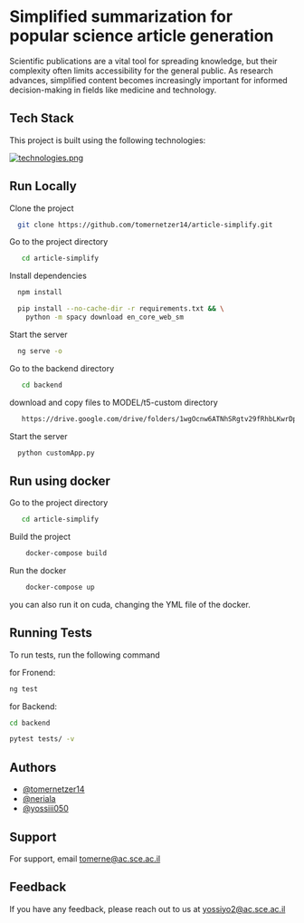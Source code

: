 
# Simplified summarization for popular science article generation
Scientific publications are a vital tool for spreading knowledge, but their complexity often limits accessibility for the general public. As research advances, simplified content becomes increasingly important for informed decision-making in fields like medicine and technology.



## Tech Stack

This project is built using the following technologies:


[![technologies.png](https://i.postimg.cc/SRfJW6C8/image.png)](https://postimg.cc/jnCxTJ8d)


## Run Locally

Clone the project

```bash
  git clone https://github.com/tomernetzer14/article-simplify.git
```

Go to the project directory

```bash
   cd article-simplify
```

Install dependencies

```bash
  npm install

  pip install --no-cache-dir -r requirements.txt && \
    python -m spacy download en_core_web_sm
```

Start the server

```bash
  ng serve -o
```

Go to the backend directory

```bash
   cd backend
```

download and copy files to MODEL/t5-custom directory

```bash
   https://drive.google.com/drive/folders/1wgOcnw6ATNhSRgtv29fRhbLKwrDpDm3A?usp=sharing
```


Start the server

```bash
  python customApp.py
```

## Run using docker

Go to the project directory

```bash
   cd article-simplify
```

Build the project

```bash
    docker-compose build
```

Run the docker

```bash
    docker-compose up
```

you can also run it on cuda, changing the YML file of the docker.
## Running Tests

To run tests, run the following command

for Fronend:

```bash
ng test
```

for Backend:

```bash
cd backend
```
```bash
pytest tests/ -v
```

## Authors

- [@tomernetzer14](https://www.github.com/tomernetzer14)
- [@neriala](https://www.github.com/neriala)
- [@yossiii050](https://www.github.com/yossiii050)


## Support

For support, email tomerne@ac.sce.ac.il 


## Feedback

If you have any feedback, please reach out to us at yossiyo2@ac.sce.ac.il

